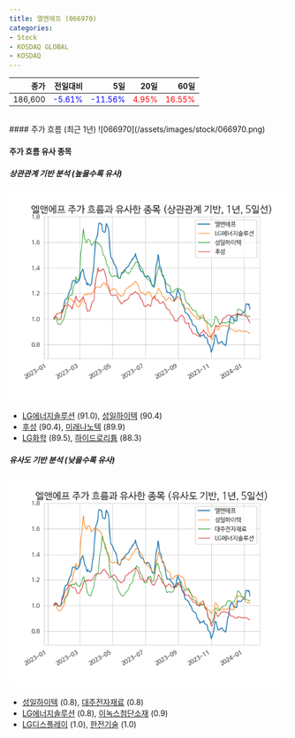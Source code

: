 ```yaml
---
title: 엘앤에프 (066970)
categories:
- Stock
- KOSDAQ GLOBAL
- KOSDAQ
---
```


|종가|전일대비|5일|20일|60일|
|---:|-------:|--:|---:|---:|
|186,600|<span style="color: blue">-5.61%</span>|<span style="color: blue">-11.56%</span>|<span style="color: red">4.95%</span>|<span style="color: red">16.55%</span>|

<!-- more -->
<br>
#### 주가 흐름 (최근 1년)
![066970](/assets/images/stock/066970.png)


#### 주가 흐름 유사 종목


##### 상관관계 기반 분석 (높을수록 유사)
![066970](/assets/images/stock/066970_corr.png)
- [LG에너지솔루션](/373220/) (91.0), [성일하이텍](/365340/) (90.4)
- [후성](/093370/) (90.4), [미래나노텍](/095500/) (89.9)
- [LG화학](/051910/) (89.5), [하이드로리튬](/101670/) (88.3)


##### 유사도 기반 분석 (낮을수록 유사)	
![066970](/assets/images/stock/066970_sim.png)
- [성일하이텍](/365340/) (0.8), [대주전자재료](/078600/) (0.8)
- [LG에너지솔루션](/373220/) (0.8), [이녹스첨단소재](/272290/) (0.9)
- [LG디스플레이](/034220/) (1.0), [한전기술](/052690/) (1.0)